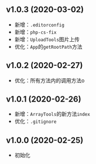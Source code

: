 ## v1.0.3 (2020-03-02)
* 新增：`.editorconfig`
* 新增：`php-cs-fix`
* 新增：`UploadTools`图片上传
* 优化：`App`的`getRootPath`方法

## v1.0.2 (2020-02-27)
* 优化：所有方法内的调用方法o

## v1.0.1 (2020-02-26)
* 新增：`ArrayTools`的新方法`index`
* 优化：`.gitignore`

## v1.0.0 (2020-02-25)
* 初始化

